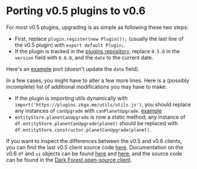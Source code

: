 # Porting v0.5 plugins to v0.6

For most v0.5 plugins, upgrading is as simple as following these two steps:

* First, replace `plugin.register(new Plugin());` \(usually the last line of the v0.5 plugin\) with `export default Plugin;`.
* If the plugin is tracked in the [plugins repository](https://github.com/darkforest-eth/plugins), replace `0.5.0` in the `version` field with `0.6.0`, and the `date` to the current date.

Here's an [example](https://github.com/darkforest-eth/plugins/pull/63/files) port \(doesn't update the `date` field\).

In a few cases, you might have to alter a few more lines. Here is a \(possibly incomplete\) list of additional modifications you may have to make:

* If the plugin is importing utils dynamically with `import('https://plugins.zkga.me/utils/utils.js')`, you should replace any instances of `canUpgrade` with `canPlanetUpgrade`. [example](https://github.com/darkforest-eth/plugins/pull/70/files)
* `entityStore.planetCanUpgrade` is now a static method; any instance of `df.entityStore.planetCanUpgrade(planet)` should be replaced with `df.entityStore.constructor.planetCanUpgrade(planet)`.

If you want to inspect the differences between the v0.5 and v0.6 clients, you can find the last v0.5 client source code [here](https://github.com/darkforest-eth/client/tree/e13caedd3497fbd3822056694d445ddcb25dca88). Documentation on the v0.6 `df` and `ui` objects can be found [here](https://github.com/darkforest-eth/client/blob/master/docs/classes/backend_gamelogic_gamemanager.default.md) and [here](https://github.com/darkforest-eth/client/blob/master/docs/classes/backend_gamelogic_gameuimanager.default.md), and the source code can be found in the [Dark Forest open-source client](https://github.com/darkforest-eth/client).

